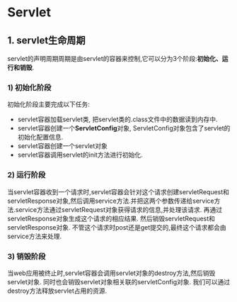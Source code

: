 # Servlet
## 1. servlet生命周期
servlet的声明周期周期是由servlet的容器来控制,它可以分为3个阶段:**初始化、运行和销毁**. 

### 1) 初始化阶段 
初始化阶段主要完成以下任务: 

- servlet容器加载servlet类, 把servlet类的.class文件中的数据读到内存中. 
- servlet容器创建一个**ServletConfig**对象, ServletConfig对象包含了servlet的初始化配置信息. 
- servlet容器创建一个servlet对象 
- servlet容器调用servlet的init方法进行初始化. 

### 2) 运行阶段 
当servlet容器收到一个请求时,servlet容器会针对这个请求创建servletRequest和servletResponse对象,然后调用service方法.并把这两个参数传递给service方法.service方法通过servletRequest对象获得请求的信息,并处理该请求. 再通过servletResponse对象生成这个请求的相应结果. 然后销毁servletRequest和servletResponse对象. 不管这个请求时post还是get提交的,最终这个请求都会由service方法来处理. 

### 3) 销毁阶段 
当web应用被终止时,servlet容器会调用servlet对象的destroy方法,然后销毁servlet对象. 同时也会销毁servlet对象相关联的servletConfig对象. 我们可以通过destroy方法释放servlet占用的资源.

